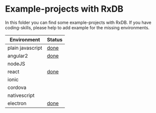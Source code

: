 # Example-projects with RxDB

In this folder you can find some example-projects with RxDB. If you have coding-skills, please help to add example for the missing environments.

Environment      | Status
---------------- | ------------------
plain javascript | [done](./vanilla)
angular2         | [done](./angular2)
nodeJS           |
react            | [done](./react-example)
ionic            |
cordova          |
nativescript     |
electron         | [done](./electron)
